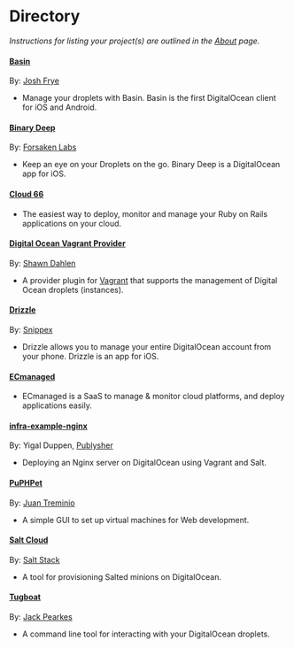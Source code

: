 Directory
=========
*Instructions for listing your project(s) are outlined in the [About](https://github.com/DigitalOcean-User-Projects/About#listing-your-project) page.*

#### [Basin](http://basinapp.com/)
By: [Josh Frye](https://twitter.com/joshfng)
* Manage your droplets with Basin. Basin is the first DigitalOcean client for iOS and Android.

#### [Binary Deep](http://forsakenlabs.com/binary-deep/)
By: [Forsaken Labs](http://twitter.com/forsakenlabs)
* Keep an eye on your Droplets on the go. Binary Deep is a DigitalOcean app for iOS.

#### [Cloud 66](https://www.cloud66.com/)
* The easiest way to deploy, monitor and manage your Ruby on Rails applications on your cloud.

#### [Digital Ocean Vagrant Provider](https://github.com/smdahlen/vagrant-digitalocean)
By: [Shawn Dahlen](http://shawn.dahlen.me/)
* A provider plugin for [Vagrant](http://www.vagrantup.com/) that supports the management of Digital Ocean droplets (instances).

#### [Drizzle](http://getdrizzle.com/)
By: [Snippex](https://www.facebook.com/snippex)
* Drizzle allows you to manage your entire DigitalOcean account from your phone. Drizzle is an app for iOS.

#### [ECmanaged](https://ecmanaged.com/)
* ECmanaged is a SaaS to manage & monitor cloud platforms, and deploy applications easily.

#### [infra-example-nginx](https://github.com/publysher/infra-example-nginx)
By: Yigal Duppen, [Publysher](http://www.publysher.nl/)
* Deploying an Nginx server on DigitalOcean using Vagrant and Salt.

#### [PuPHPet](https://puphpet.com/)
By: [Juan Treminio](https://jtreminio.com/)
* A simple GUI to set up virtual machines for Web development.

#### [Salt Cloud](https://github.com/saltstack/salt-cloud)
By: [Salt Stack](http://saltstack.com/community.html)
* A tool for provisioning Salted minions on DigitalOcean.

#### [Tugboat](https://github.com/pearkes/tugboat)
By: [Jack Pearkes](http://jack.ly/)
* A command line tool for interacting with your DigitalOcean droplets.
